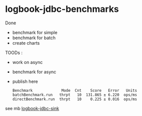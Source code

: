 # logbook-jdbc-benchmarks

<!-- 

in progress 

--> 

Done
 - benchmark for simple
 - benchmark for batch
 - create charts
   
TOODs :
 - work on async
 - benchmark for async
 - publish here
   
 

       Benchmark             Mode  Cnt    Score   Error   Units
       batchBenchmark.run   thrpt   10  131.865 ± 6.220  ops/ms
       directBenchmark.run  thrpt   10    0.225 ± 0.016  ops/ms


see mb [logbook-jdbc-sink](https://gitlab.com/mt4321138/logbook-jdbc-sink)
